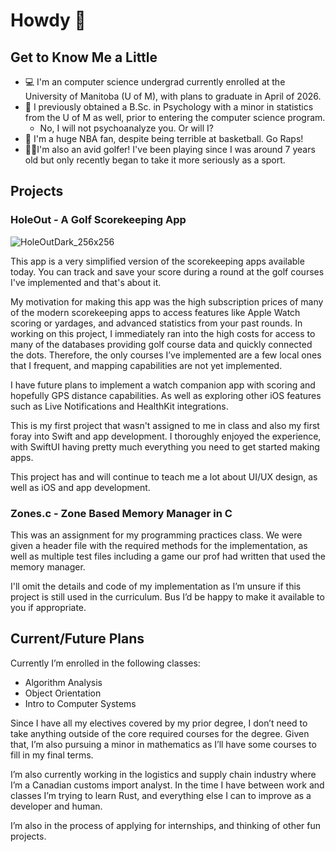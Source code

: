 # Howdy 🤠

## Get to Know Me a Little

- 💻 I'm an computer science undergrad currently enrolled at the University of Manitoba (U of M), with plans to graduate in April of 2026.
- 🧠 I previously obtained a B.Sc. in Psychology with a minor in statistics from the U of M as well, prior to entering the computer science program.
	- No, I will not psychoanalyze you. Or will I?
- 🏀 I'm a huge NBA fan, despite being terrible at basketball. Go Raps!
- 🏌🏼I'm also an avid golfer! I've been playing since I was around 7 years old but only recently began to take it more seriously as a sport.

## Projects

### **HoleOut** - A Golf Scorekeeping App
![HoleOutDark_256x256](https://github.com/user-attachments/assets/7b2e2cfb-727f-44d5-9dab-202cb2476294)

This app is a very simplified version of the scorekeeping apps available today. You can track and save your score during a round at the golf courses I've implemented and that's about it.

My motivation for making this app was the high subscription prices of many of the modern scorekeeping apps to access features like Apple Watch scoring or yardages, and advanced statistics from your past rounds. In working on this project, I immediately ran into the high costs for access to many of the databases providing golf course data and quickly connected the dots. Therefore, the only courses I’ve implemented are a few local ones that I frequent, and mapping capabilities are not yet implemented.

I have future plans to implement a watch companion app with scoring and hopefully GPS distance capabilities. As well as exploring other iOS features such as Live Notifications and HealthKit integrations.

This is my first project that wasn't assigned to me in class and also my first foray into Swift and app development. I thoroughly enjoyed the experience, with SwiftUI having pretty much everything you need to get started making apps.

This project has and will continue to teach me a lot about UI/UX design, as well as iOS and app development.

### Zones.c - Zone Based Memory Manager in C

This was an assignment for my programming practices class. We were given a header file with the required methods for the implementation, as well as multiple test files including a game our prof had written that used the memory manager.

I'll omit the details and code of my implementation as I’m unsure if this project is still used in the curriculum. Bus I’d be happy to make it available to you if appropriate.

## Current/Future Plans

Currently I’m enrolled in the following classes:

- Algorithm Analysis
- Object Orientation
- Intro to Computer Systems

Since I have all my electives covered by my prior degree, I don’t need to take anything outside of the core required courses for the degree. Given that, I’m also pursuing a minor in mathematics as I’ll have some courses to fill in my final terms.

I’m also currently working in the logistics and supply chain industry where I’m a Canadian customs import analyst. In the time I have between work and classes I’m trying to learn Rust, and everything else I can to improve as a developer and human.

I’m also in the process of applying for internships, and thinking of other fun projects.
